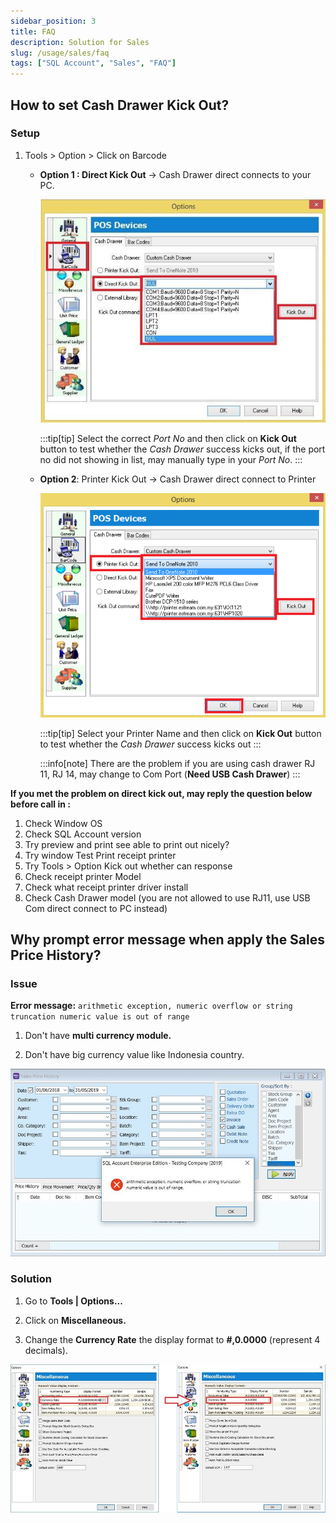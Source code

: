```yaml
---
sidebar_position: 3
title: FAQ
description: Solution for Sales
slug: /usage/sales/faq
tags: ["SQL Account", "Sales", "FAQ"]
---
```


## How to set Cash Drawer Kick Out?

### Setup

1. Tools > Option > Click on Barcode

    - **Option 1 : Direct Kick Out** -> Cash Drawer direct connects to your PC.

        ![barcode-direct-kick-out](../../../static/img/usage/sales/sales-faq/cash-drawer-kick-out/barcode-direct-kick-out.png)

        :::tip[tip]
        Select the correct *Port No* and then click on **Kick Out** button to test whether the *Cash Drawer* success kicks out, if the port no did not showing in list, may manually type in your *Port No*.
        :::

    - **Option 2**: Printer Kick Out -> Cash Drawer direct connect to Printer

        ![barcode-printer-kick-out](../../../static/img/usage/sales/sales-faq/cash-drawer-kick-out/barcode-printer-kick-out.png)

        :::tip[tip]
        Select your Printer Name and then click on **Kick Out** button to test whether the *Cash Drawer* success kicks out
        :::

        :::info[note]
        There are the problem if you are using cash drawer RJ 11, RJ 14, may change to Com Port (**Need USB Cash Drawer**)
        :::

**If you met the problem on direct kick out, may reply the question below before call in :**

1. Check Window OS
2. Check SQL Account version
3. Try preview and print see able to print out nicely?
4. Try window Test Print receipt printer
5. Try Tools > Option Kick out whether can response
6. Check receipt printer Model
7. Check what receipt printer driver install
8. Check Cash Drawer model (you are not allowed to use RJ11, use USB Com direct connect to PC instead)

## Why prompt error message when apply the Sales Price History?

### Issue

**Error message:** `arithmetic exception, numeric overflow or string truncation numeric value is out of range`

1. Don't have **multi currency module.**

2. Don't have big currency value like Indonesia country.

![sales-price-history-issue](../../../static/img/usage/sales/sales-faq/error-msg-sales-price-history/sales-price-history-issue.jpg)

### Solution

1. Go to **Tools | Options...**

2. Click on **Miscellaneous.**

3. Change the **Currency Rate** the display format to **#,0.0000** (represent 4 decimals).

![sales-price-history-solution](../../../static/img/usage/sales/sales-faq/error-msg-sales-price-history/sales-price-history-solution.jpg)
